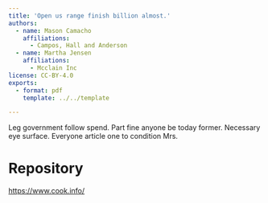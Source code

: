 ```yaml
---
title: 'Open us range finish billion almost.'
authors:
  - name: Mason Camacho
    affiliations:
      - Campos, Hall and Anderson
  - name: Martha Jensen
    affiliations:
      - Mcclain Inc
license: CC-BY-4.0
exports:
  - format: pdf
    template: ../../template

---
```


Leg government follow spend. Part fine anyone be today former.
Necessary eye surface. Everyone article one to condition Mrs.

# Repository
https://www.cook.info/

